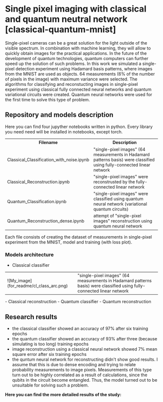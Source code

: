 #  Single pixel imaging with classical and quantum neutral network [classical-quantum-mnist]

Single-pixel cameras can be a great solution for the light outside of the visible spectrum. In combination with machine learning, they will allow to quickly obtain images for the practical applications. In the future of the development of quantum technologies, quantum computers can further speed up the solution of such problems. In this work we simulated a single-pixel detection experiment using Hadamard basis patterns, where images from the MNIST are used as objects. 64 measurements (6% of the number of pixels in the image) with maximum variance were selected. The algorithms for classifying and reconstucting images in single-pixel experiment using classical fully connected neural networks and quantum variational circuits were created. Quantum neural networks were used for the first time to solve this type of problem.

## Repository and models description

Here you can find four jupyther notebooks written in python. Every library you need need will be installed in notebooks, except torch.

<table>
    <tr>
        <th>Filename</th>
        <th>Description</th>
    </tr>
    <tr>
        <td>Classical_Classification_with_noise.ipynb</td>
        <td>"single-pixel images" (64 measurements in Hadamard patterns basis) were classified using fully-connected linear network</td>
    </tr>
    <tr>
        <td>Classical_Reconstruction.ipynb</td>
        <td>"single-pixel images" were reconstrusted by the fully-connected linear network</td>
    </tr>
    <tr>
        <td>Quantum_Classification.ipynb</td>
        <td>"single-pixel images" were classified using quantum neural network (variational quantum circuits)</td>
    </tr>
    <tr>
        <td>Quantum_Reconstruction_dense.ipynb</td>
        <td>attempt of "single-pixel images" reconstruction using quantum neural network</td>
    </tr>
</table>

Each file consists of creating the dataset of measurements in single-pixel experiment from the MNIST, model and training (with loss plot).

### Models architecture

- Classical classifier
<table>
    <tr>
        <td> ![My_image](for_readme/cl_class_arc.png) </td>
        <td>"single-pixel images" (64 measurements in Hadamard patterns basis) were classified using fully-connected linear network</td>
</table>
- Classical reconstruction
- Quantum classifier
- Quantum reconstruction

## Research results

- the classical classifier showed an accuracy of 97% after six training epochs
- the quantum classifier showed an accuracy of 93% after three (because simulating is too long) training epochs
- image reconstruction using a classical neural network showed 7% mean square error after six training epochs
- the quntum neural network for reconstructing didn't show good results. I assume that this is due to dense encoding and trying to relate probability measurements to image pixels. Measurements of this type turn out to be highly correlated as a result of calculations, since the qubits in the circuit become entangled. Thus, the model turned out to be unsuitable for solving such a problem.

**Here you can find the more detailed results of the study:** 
